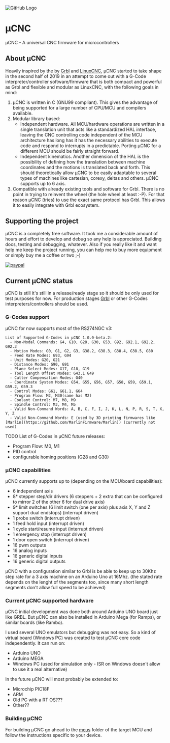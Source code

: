 ![GitHub Logo](https://github.com/Paciente8159/uCNC/blob/1.0.x/docs/logo.png?raw=true)

# µCNC
µCNC - A universal CNC firmware for microcontrollers

## About µCNC
Heavily inspired by the by [Grbl](https://github.com/gnea/grbl) and [LinuxCNC](http://linuxcnc.org/), µCNC started to take shape in the second half of 2019 in an attempt to come out with a G-Code interpreter/controller software/firmware that is both compact and powerful as Grbl and flexible and modular as LinuxCNC, with the following goals in mind:

1. µCNC is written in C (GNU99 compliant). This gives the advantage of being supported for a large number of CPU/MCU and compilers available.
2. Modular library based:
   - Independent hardware. All MCU/hardware operations are written in a single translation unit that acts like a standardized HAL interface, leaving the CNC controlling code independent of the MCU architecture has long has it has the necessary abilities to execute code and respond to interrupts in a predictable. Porting µCNC for a different MCU should be fairly straight forward.
   - Independent kinematics. Another dimension of the HAL is the possibility of defining how the translation between machine coordinates and the motions is translated back and forth. This should theoretically allow µCNC to be easily adaptable to several types of machines like cartesian, corexy, deltas and others. µCNC supports up to 6 axis.
3. Compatible with already existing tools and software for Grbl. There is no point in trying to reinvent the wheel (the hole wheel at least :-P). For that reason µCNC (tries) to use the exact same protocol has Grbl. This allows it to easily integrate with Grbl ecosystem.

## Supporting the project
µCNC is a completely free software. It took me a considerable amount of hours and effort to develop and debug so any help is appreciated. Building docs, testing and debugging, whatever. Also if you really like it and want help me keep the project running, you can help me to buy more equipment or simply buy me a coffee or two ;-)

[![paypal](https://www.paypalobjects.com/webstatic/en_US/i/buttons/PP_logo_h_100x26.png)](https://www.paypal.me/paciente8159)

## Current µCNC status
µCNC is still it's still in a release/ready stage so it should be only used for test purposes for now.
For production stages [Grbl](https://github.com/gnea/grbl) or other G-Codes interpreters/controllers should be used.

### G-Codes support
µCNC for now supports most of the RS274NGC v3:

```
List of Supported G-Codes in µCNC 1.0.0-beta.2:
  - Non-Modal Commands: G4, G10, G28, G30, G53, G92, G92.1, G92.2, G92.3
  - Motion Modes: G0, G1, G2, G3, G38.2, G38.3, G38.4, G38.5, G80
  - Feed Rate Modes: G93, G94
  - Unit Modes: G20, G21
  - Distance Modes: G90, G91
  - Plane Select Modes: G17, G18, G19
  - Tool Length Offset Modes: G43.1 G49
  - Cutter Compensation Modes: G40
  - Coordinate System Modes: G54, G55, G56, G57, G58, G59, G59.1, G59.2, G59.3
  - Control Modes: G61, G61.1, G64
  - Program Flow: M2, M30(same has M2)
  - Coolant Control: M7, M8, M9
  - Spindle Control: M3, M4, M5
  - Valid Non-Command Words: A, B, C, F, I, J, K, L, N, P, R, S, T, X, Y, Z
  - Valid Non-Command Words: E (used by 3D printing firmwares like [Marlin](https://github.com/MarlinFirmware/Marlin)) (currently not used)
```

TODO List of G-Codes in µCNC future releases:
  - Program Flow: M0, M1
  - PID control
  - configurable homing positions (G28 and G30)

### µCNC capabilities
µCNC currently supports up to (depending on the MCU/board capabilities):
  - 6 independent axis 
  - 8* stepper step/dir drivers (6 steppers + 2 extra that can be configured to mirror 2 of the other 6 for dual drive axis)
  - 9* limit switches (6 limit switch (one per axis) plus axis X, Y and Z support dual endstops) (interrupt driven)
  - 1 probe switch (interrupt driven)
  - 1 feed hold input (interrupt driven)
  - 1 cycle start/resume input (interrupt driven)
  - 1 emergency stop (interrupt driven)
  - 1 door open switch (interrupt driven)
  - 16 pwm outputs
  - 16 analog inputs
  - 16 generic digital inputs
  - 16 generic digital outputs

µCNC with a configuration similar to Grbl is be able to keep up to 30Khz step rate for a 3 axis machine on an Arduino Uno at 16Mhz. (the stated rate depends on the lenght of the segments too, since many short length segments don't allow full speed to be achieved)

### Current µCNC supported hardware
µCNC initial development was done both around Arduino UNO board just like GRBL. But µCNC can also be installed in Arduino Mega (for Ramps), or similar boards (like Rambo).

I used several UNO emulators but debugging was not easy. So a kind of virtual board (Windows PC) was created to test µCNC core code independently.
It can run on:
  - Arduino UNO
  - Arduino MEGA
  - Windows PC (used for simulation only - ISR on Windows doesn't allow to use it a real alternative)

In the future µCNC will most probably be extended to:
  - Microchip PIC18F
  - ARM
  - Old PC with a RT OS???
  - Other??

### Building µCNC
For building µCNC go ahead to the [mcus](https://github.com/Paciente8159/uCNC/blob/1.0.x/uCNC/mcus) folder of the target MCU and follow the instructions specific to your device.


